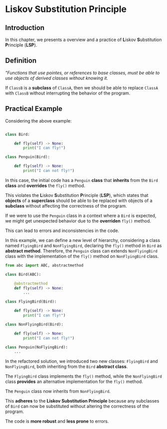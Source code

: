 # Liskov Substitution Principle

## Introduction

In this chapter, we presents a overview and a practice of **L**iskov **S**ubstitution **P**rinciple (**LSP**).

## Definition

*"Functions that use pointes, or references to base classes, must be able to use objects of derived classes without knowing it.*

If `ClassB` is a **subclass** of `ClassA`, then we should be able to replace `ClassA` with `ClassB` without interrupting the behavior of the program.

## Practical Example

Considering the above example:

```python

class Bird:

    def fly(self) -> None:
        print("I can fly!")

class Penguin(Bird):

    def fly(self) -> None:
        print("I can not fly!")

```

In this case, the initial code has a `Penguin` **class** that **inherits** from the `Bird` **class** and **overrides** the `fly()` method.

This violates the **L**iskov **S**ubstitution **P**rinciple (**LSP**), which states that **objects** of a **superclass** should be able to be replaced with objects of a **subclass** without affecting the correctness of the program.

If we were to use the `Penguin` class in a context where a `Bird` is expected, we might get unexpected behavior due to the **overriden** `fly()` method.

This can lead to errors and inconsistencies in the code.

In this example, we can define a new level of hierarchy, considering a class named `FlyingBird`  and `NonFlyingBird`, declaring the `fly()` method in `Bird` as **abstract method**. Therefore, the `Penguin` class can extends `NonFlyingBird` class with the implementation of the `fly()` method on `NonFlyingBird` class.

```python
from abc import ABC, abstractmethod

class Bird(ABC):

    @abstractmethod
    def fly(self) -> None:
        ...

class FlyingBird(Bird):

    def fly(self) -> None:
        print("I can fly!")

class NonFlyingBird(Bird):

    def fly(self) -> None:
        print("I can not fly!")

class Penguin(NoFlyingBird):
    ...

```

In the refactored solution, we introduced two new classes: `FlyingBird` and `NonFlyingBird`, both inheriting from the `Bird` **abstract class**.

The `FlyingBird` class implements the `fly()` method, while the `NonFlyingBird` class **provides** an alternative implementation for the `fly()` method.

The `Penguin` class now inherits from `NonFlyingBird`.

This **adheres** to the **Liskov Substitution Principle** because any subclasses of `Bird` can now be substituted without altering the correctness of the program.

The code is **more robust** and **less prone** to errors.
